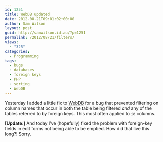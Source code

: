 ```yaml
---
id: 1251
title: WebDB updated
date: 2012-08-21T09:01:02+00:00
author: Sam Wilson
layout: post
guid: http://samwilson.id.au/?p=1251
permalink: /2012/08/21/filters/
views:
  - "325"
categories:
  - Programming
tags:
  - bugs
  - databases
  - foreign keys
  - PHP
  - sorting
  - WebDB
---
```

Yesterday I added a little fix to [WebDB](https://github.com/samwilson/kohana_webdb) for a bug that prevented filtering on column names that occur in both the table being filtered _and_ any of the tables referred to by foreign keys. This most often applied to `id` columns.

**[Update:]** And today I’ve (hopefully) fixed the problem with foreign-key fields in edit forms not being able to be emptied. How did that live this long?! Sorry.